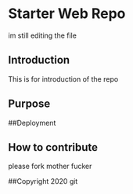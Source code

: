 # Starter Web Repo
im still editing the file


## Introduction
This is for introduction of the repo

## Purpose

##Deployment

## How to contribute
please fork mother fucker 

##Copyright
2020 git